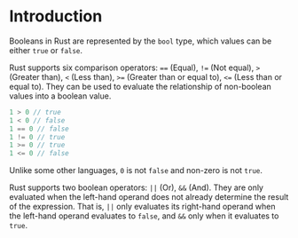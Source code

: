 # Introduction

Booleans in Rust are represented by the `bool` type, which values can be either `true` or `false`.

Rust supports six comparison operators: `==` (Equal), `!=` (Not equal), `>` (Greater than), `<` (Less than), `>=`
(Greater than or equal to), `<=` (Less than or equal to). They can be used to evaluate the relationship of non-boolean
values into a boolean value.

```rust
1 > 0 // true
1 < 0 // false
1 == 0 // false
1 != 0 // true
1 >= 0 // true
1 <= 0 // false
```

Unlike some other languages, `0` is not `false` and non-zero is not `true`.

Rust supports two boolean operators: `||` (Or), `&&` (And). They are only evaluated when the left-hand operand does not already
determine the result of the expression. That is, `||` only evaluates its right-hand operand when the left-hand operand evaluates
to `false`, and `&&` only when it evaluates to `true`.
